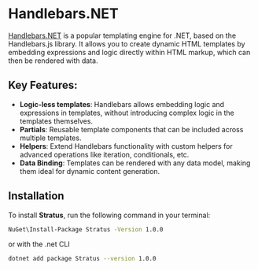﻿# Handlebars.NET

[Handlebars.NET](https://github.com/Handlebars-Net/Handlebars.Net) is a popular templating engine for .NET, based on the Handlebars.js library. It allows you to create dynamic HTML templates by embedding expressions and logic directly within HTML markup, which can then be rendered with data.

## Key Features:
- **Logic-less templates**: Handlebars allows embedding logic and expressions in templates, without introducing complex logic in the templates themselves.
- **Partials**: Reusable template components that can be included across multiple templates.
- **Helpers**: Extend Handlebars functionality with custom helpers for advanced operations like iteration, conditionals, etc.
- **Data Binding**: Templates can be rendered with any data model, making them ideal for dynamic content generation.

## Installation

To install **Stratus**, run the following command in your terminal:

```bash
NuGet\Install-Package Stratus -Version 1.0.0
```

or with the .net CLI

```bash
dotnet add package Stratus --version 1.0.0
```
